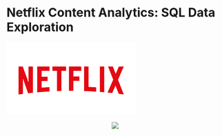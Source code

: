 # Netflix Content Analytics: SQL Data Exploration
![Netflix Logo](https://github.com/Injamam001/sql_project_netflix/blob/main/logo.png)
<p align="center">
  <img src="[[https://upload.wikimedia.org/wikipedia/commons/7/75/Netflix_icon.svg](https://github.com/Injamam001/sql_project_netflix/blob/main/logo.png)" width="200"](https://github.com/Injamam001/sql_project_netflix/blob/main/logo.png) />
</p>


